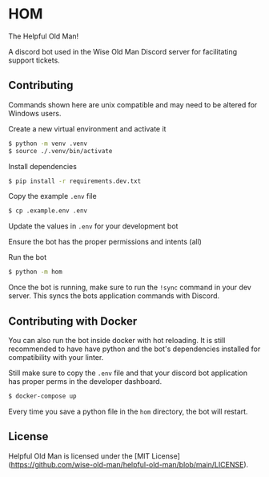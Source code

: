 # HOM

The Helpful Old Man!

A discord bot used in the Wise Old Man Discord server for facilitating support tickets.

## Contributing

Commands shown here are unix compatible and may need to be altered for Windows users.

Create a new virtual environment and activate it

```bash
$ python -m venv .venv
$ source ./.venv/bin/activate
```

Install dependencies

```bash
$ pip install -r requirements.dev.txt
```

Copy the example `.env` file

```bash
$ cp .example.env .env
```

Update the values in `.env` for your development bot

Ensure the bot has the proper permissions and intents (all)

Run the bot

```bash
$ python -m hom
```

Once the bot is running, make sure to run the `!sync` command in your dev server.
This syncs the bots application commands with Discord.

## Contributing with Docker

You can also run the bot inside docker with hot reloading. It is still
recommended to have have python and the bot's dependencies installed for
compatibility with your linter.

Still make sure to copy the `.env` file and that your discord bot application
has proper perms in the developer dashboard.

```sh
$ docker-compose up
```

Every time you save a python file in the `hom` directory, the bot will restart.

## License

Helpful Old Man is licensed under the [MIT License]
(https://github.com/wise-old-man/helpful-old-man/blob/main/LICENSE).
